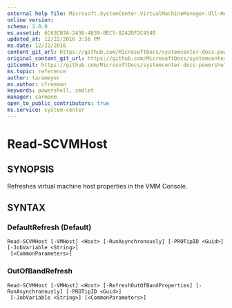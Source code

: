 ```yaml
---
external help file: Microsoft.SystemCenter.VirtualMachineManager.dll-Help.xml
online version: 
schema: 2.0.0
ms.assetid: 6C63CB7A-2436-4839-8EC5-8242DF2C454B
updated_at: 12/22/2016 3:56 PM
ms.date: 12/22/2016
content_git_url: https://github.com/MicrosoftDocs/systemcenter-docs-powershell/blob/live/systemcenter-cmdlets/SystemCenter2016/VirtualMachineManager/vlatest/Read-SCVMHost.md
original_content_git_url: https://github.com/MicrosoftDocs/systemcenter-docs-powershell/blob/live/systemcenter-cmdlets/SystemCenter2016/VirtualMachineManager/vlatest/Read-SCVMHost.md
gitcommit: https://github.com/MicrosoftDocs/systemcenter-docs-powershell/blob/96e5647587661652225fbdd2c797cd4d59d542bc/systemcenter-cmdlets/SystemCenter2016/VirtualMachineManager/vlatest/Read-SCVMHost.md
ms.topic: reference
author: tarameyer
ms.author: cfreeman
keywords: powershell, cmdlet
manager: carmonm
open_to_public_contributors: true
ms.service: system-center
---
```


# Read-SCVMHost

## SYNOPSIS
Refreshes virtual machine host properties in the VMM Console.

## SYNTAX

### DefaultRefresh (Default)
```
Read-SCVMHost [-VMHost] <Host> [-RunAsynchronously] [-PROTipID <Guid>] [-JobVariable <String>]
 [<CommonParameters>]
```

### OutOfBandRefresh
```
Read-SCVMHost [-VMHost] <Host> [-RefreshOutOfBandProperties] [-RunAsynchronously] [-PROTipID <Guid>]
 [-JobVariable <String>] [<CommonParameters>]
```

## DESCRIPTION
The **Read-SCVMHost** cmdlet refreshes the properties of a virtual machine host so that the Virtual Machine Manager (VMM) console displays updated information about the host.

Host properties that this cmdlet updates include: 

- Name
- Operating system
- Status (such as Responding)
- Host volumes (typically, addition or removal of drive letters, mount points, as well as used and available space)
- Network adapters (addition or removal)

## EXAMPLES

### Example 1: Refresh information about a specific host
```
PS C:\> $VMHost = Get-SCVMHost -ComputerName "VMHost01" 
PS C:\> Read-SCVMHost -VMHost $VMHost
```

The first command gets the host object named VMHost01 and stores the object in the $VMHost variable.

The second command refreshes the properties for VMHost01 so that current information about this host will appear in the VMM Console.

### Example 2: Refresh information about all hosts
```
PS C:\> Get-SCVMHost -VMMServer "VMMServer01.Contoso.com" | Read-SCVMHost
```

This command refreshes information about all hosts managed by VMMServer01 so that current information about each host will appear in the VMM Console.

### Example 3: Refresh information about a given host through its OOB channel
```
PS C:\> Get-SCVMHost -ComputerName "VMHost02" | Read-SCVMHost -RefreshOutOfBandProperties
```

This command refreshes information about host VMHost02 using its out-of-band interface so that current information about the host appears in the VMM console.

## PARAMETERS

### -JobVariable
Specifies that job progress is tracked and stored in the variable named by this parameter.

```yaml
Type: String
Parameter Sets: (All)
Aliases: 

Required: False
Position: Named
Default value: None
Accept pipeline input: False
Accept wildcard characters: False
```

### -PROTipID
Specifies the ID of the Performance and Resource Optimization tip (PRO tip) that triggered this action.
This parameter lets you audit PRO tips.

```yaml
Type: Guid
Parameter Sets: (All)
Aliases: 

Required: False
Position: Named
Default value: None
Accept pipeline input: False
Accept wildcard characters: False
```

### -RefreshOutOfBandProperties
Refreshes available computer hardware properties through the out-of-band baseboard management controller (BMC).
This process is different from the regular host refreshing logic, because the host refresher goes through the VMM agent inside the operating system (in-band).
The properties that are refreshed through BMC are different from those in the in-band refresher.

```yaml
Type: SwitchParameter
Parameter Sets: OutOfBandRefresh
Aliases: 

Required: False
Position: Named
Default value: None
Accept pipeline input: False
Accept wildcard characters: False
```

### -RunAsynchronously
Indicates that the job runs asynchronously so that control returns to the command shell immediately.

```yaml
Type: SwitchParameter
Parameter Sets: (All)
Aliases: 

Required: False
Position: Named
Default value: None
Accept pipeline input: False
Accept wildcard characters: False
```

### -VMHost
Specifies a virtual machine host object.
VMM supports Hyper-V hosts, VMware ESX hosts, and Citrix XenServer hosts.

For more information about each type of host, see the **Add-SCVMHost** cmdlet.

```yaml
Type: Host
Parameter Sets: (All)
Aliases: 

Required: True
Position: 0
Default value: None
Accept pipeline input: True (ByValue)
Accept wildcard characters: False
```

### CommonParameters
This cmdlet supports the common parameters: -Debug, -ErrorAction, -ErrorVariable, -InformationAction, -InformationVariable, -OutVariable, -OutBuffer, -PipelineVariable, -Verbose, -WarningAction, and -WarningVariable. For more information, see about_CommonParameters (http://go.microsoft.com/fwlink/?LinkID=113216).

## INPUTS

## OUTPUTS

### Host
This cmdlet returns a **Host** object.

## NOTES

## RELATED LINKS

[Add-SCVMHost](xref:SystemCenter2016/VirtualMachineManager/vlatest/Add-SCVMHost.md)

[Disable-SCVMHost](xref:SystemCenter2016/VirtualMachineManager/vlatest/Disable-SCVMHost.md)

[Enable-SCVMHost](xref:SystemCenter2016/VirtualMachineManager/vlatest/Enable-SCVMHost.md)

[Get-SCVMHost](xref:SystemCenter2016/VirtualMachineManager/vlatest/Get-SCVMHost.md)

[Move-SCVMHost](xref:SystemCenter2016/VirtualMachineManager/vlatest/Move-SCVMHost.md)

[Register-SCVMHost](xref:SystemCenter2016/VirtualMachineManager/vlatest/Register-SCVMHost.md)

[Remove-SCVMHost](xref:SystemCenter2016/VirtualMachineManager/vlatest/Remove-SCVMHost.md)

[Repair-SCVMHost](xref:SystemCenter2016/VirtualMachineManager/vlatest/Repair-SCVMHost.md)

[Restart-SCVMHost](xref:SystemCenter2016/VirtualMachineManager/vlatest/Restart-SCVMHost.md)

[Set-SCVMHost](xref:SystemCenter2016/VirtualMachineManager/vlatest/Set-SCVMHost.md)

[Start-SCVMHost](xref:SystemCenter2016/VirtualMachineManager/vlatest/Start-SCVMHost.md)

[Stop-SCVMHost](xref:SystemCenter2016/VirtualMachineManager/vlatest/Stop-SCVMHost.md)

